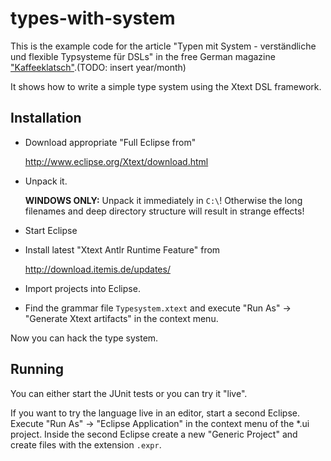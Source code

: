 types-with-system
=================


This is the example code for the article "Typen mit System - verständliche und flexible Typsysteme für DSLs" in the free German magazine ["Kaffeeklatsch"](http://www.bookware.de).(TODO: insert year/month)

It shows how to write a simple type system using the Xtext DSL framework.


Installation
------------


- Download appropriate "Full Eclipse from"

  http://www.eclipse.org/Xtext/download.html

- Unpack it.
	
    **WINDOWS ONLY:** Unpack it immediately in `C:\`! Otherwise the 
  long filenames and deep directory structure will result in strange effects!

- Start Eclipse

- Install latest "Xtext Antlr Runtime Feature" from

	http://download.itemis.de/updates/

- Import projects into Eclipse.

- Find the grammar file `Typesystem.xtext` and execute "Run As" -> "Generate Xtext
  artifacts" in the context menu.

Now you can hack the type system. 

Running
-------

You can either start the JUnit tests or you can try it "live".

If you want to try the language live in an editor, start a second Eclipse. Execute 
"Run As" -> "Eclipse Application" in the context menu of the *.ui project. 
Inside the second Eclipse create a new "Generic Project" and create files with 
the extension `.expr`.
